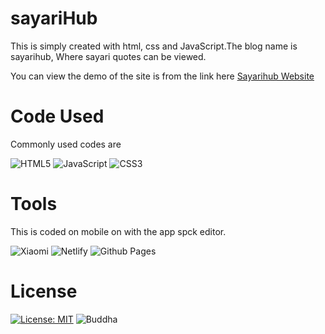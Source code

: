# sayariHub
This is simply created with html, css and JavaScript.The blog name is sayarihub, Where sayari quotes can be viewed.

You can view the demo of the site is from the link here <a href="https://sayarihub.netlify.app">Sayarihub Website</a>

# Code Used
Commonly used codes are 

![HTML5](https://img.shields.io/badge/html5-%23E34F26.svg?style=for-the-badge&logo=html5&logoColor=white)
![JavaScript](https://img.shields.io/badge/javascript-%23323330.svg?style=for-the-badge&logo=javascript&logoColor=%23F7DF1E)
![CSS3](https://img.shields.io/badge/css3-%231572B6.svg?style=for-the-badge&logo=css3&logoColor=white)

# Tools
This is coded on mobile on with the app spck editor.

![Xiaomi](https://img.shields.io/badge/Xiaomi-%23FF6900.svg?style=for-the-badge&logo=xiaomi&logoColor=white)
![Netlify](https://img.shields.io/badge/netlify-%23000000.svg?style=for-the-badge&logo=netlify&logoColor=#00C7B7)
![Github Pages](https://img.shields.io/badge/github%20pages-121013?style=for-the-badge&logo=github&logoColor=white)

# License

<a href="https://github.com/buddhalimbu/SayariHub/blob/main/LICENSE.MD">[![License: MIT](https://img.shields.io/badge/License-MIT-yellow.svg)](https://opensource.org/licenses/MIT)</a>
![Buddha](https://img.shields.io/badge/Buddha-Web%20Dev%20-blue)
